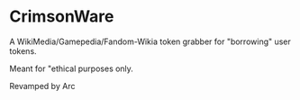# CrimsonWare
A WikiMedia/Gamepedia/Fandom-Wikia token grabber for "borrowing" user tokens.

Meant for "ethical purposes only.

Revamped by Arc
